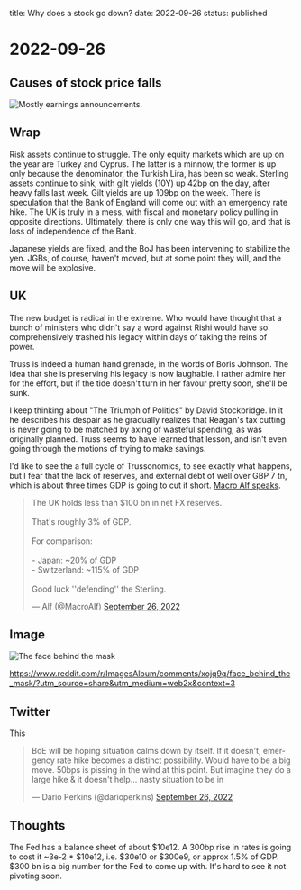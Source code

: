 title: Why does a stock go down?
date: 2022-09-26
status: published

# 2022-09-26

## Causes of stock price falls
![Mostly earnings announcements.](https://substack.com/redirect/2c6f9655-edfe-461b-b580-befbd4fc6156?r=nmbt)

## Wrap
Risk assets continue to struggle.
The only equity markets which are up on the year are Turkey and Cyprus. The latter is a minnow, the former is up only because the denominator, the Turkish Lira, has been so weak.
Sterling assets continue to sink, with gilt yields (10Y) up 42bp on the day, after heavy falls last week. Gilt yields are up 109bp on the week. There is speculation that the Bank of England will come out with an emergency rate hike. 
The UK is truly in a mess, with fiscal and monetary policy pulling in opposite directions. 
Ultimately, there is only one way this will go, and that is loss of independence of the Bank. 

Japanese yields are fixed, and the BoJ has been intervening to stabilize the yen. JGBs, of course, haven't moved, but at some point they will, and the move will be explosive.

## UK
The new budget is radical in the extreme. Who would have thought that a bunch of ministers who didn't say a word against Rishi would have so comprehensively trashed his legacy within days of taking the reins of power.

Truss is indeed a human hand grenade, in the words of Boris Johnson. The idea that she is preserving his legacy is now laughable. 
I rather admire her for the effort, but if the tide doesn't turn in her favour pretty soon, she'll be sunk. 

I keep thinking about "The Triumph of Politics" by David Stockbridge. In it he describes his despair as he gradually realizes that Reagan's tax cutting is never going to be matched by axing of wasteful spending, as was originally planned. 
Truss seems to have learned that lesson, and isn't even going through the motions of trying to make savings. 

I'd like to see the a full cycle of Trussonomics, to see exactly what happens, but I fear that the lack of reserves, and external debt of well over GBP 7 tn, which is about three times GDP is going to cut it short. [Macro Alf speaks](https://twitter.com/MacroAlf/status/1574383765371211782?s=20&t=MLhfDEbO27lHz8lICA61Jg). <blockquote class="twitter-tweet"><p lang="en" dir="ltr">The UK holds less than $100 bn in net FX reserves.<br><br>That&#39;s roughly 3% of GDP.<br><br>For comparison:<br><br>- Japan: ~20% of GDP<br>- Switzerland: ~115% of GDP<br><br>Good luck &#39;&#39;defending&#39;&#39; the Sterling.</p>&mdash; Alf (@MacroAlf) <a href="https://twitter.com/MacroAlf/status/1574383765371211782?ref_src=twsrc%5Etfw">September 26, 2022</a></blockquote> <script async src="https://platform.twitter.com/widgets.js" charset="utf-8"></script> 

## Image
![The face behind the mask](https://i.redd.it/73suyt97j7q91.png)	

https://www.reddit.com/r/ImagesAlbum/comments/xojq9q/face_behind_the_mask/?utm_source=share&utm_medium=web2x&context=3

## Twitter
This 
<blockquote class="twitter-tweet"><p lang="en" dir="ltr">BoE will be hoping situation calms down by itself. If it doesn&#39;t, emergency rate hike becomes a distinct possibility. Would have to be a big move. 50bps is pissing in the wind at this point. But imagine they do a large hike &amp; it doesn&#39;t help... nasty situation to be in</p>&mdash; Dario Perkins (@darioperkins) <a href="https://twitter.com/darioperkins/status/1574284681394126849?ref_src=twsrc%5Etfw">September 26, 2022</a></blockquote> <script async src="https://platform.twitter.com/widgets.js" charset="utf-8"></script> 

## Thoughts
The Fed has a balance sheet of about $10e12. A 300bp rise in rates is going to cost it ~3e-2 * $10e12, i.e. $30e10 or $300e9, or approx 1.5% of GDP. $300 bn is a big number for the Fed to come up with. It's hard to see it not pivoting soon. 





